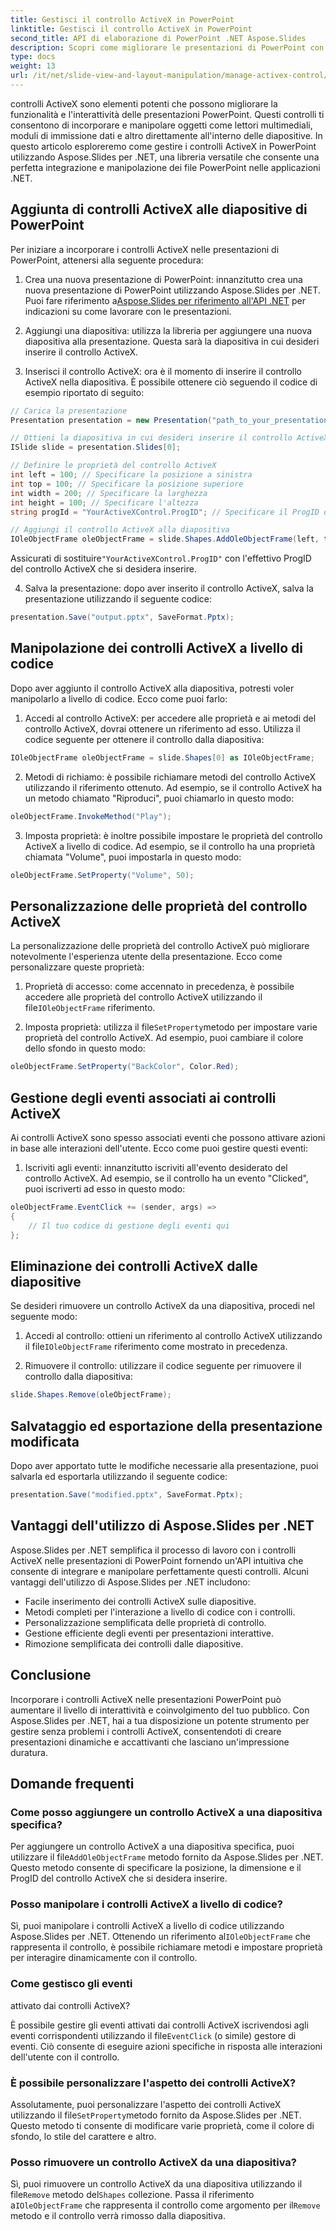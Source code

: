 ```yaml
---
title: Gestisci il controllo ActiveX in PowerPoint
linktitle: Gestisci il controllo ActiveX in PowerPoint
second_title: API di elaborazione di PowerPoint .NET Aspose.Slides
description: Scopri come migliorare le presentazioni di PowerPoint con i controlli ActiveX utilizzando Aspose.Slides per .NET. La nostra guida passo passo copre l'inserimento, la manipolazione, la personalizzazione, la gestione degli eventi e altro ancora.
type: docs
weight: 13
url: /it/net/slide-view-and-layout-manipulation/manage-activex-control/
---
```

controlli ActiveX sono elementi potenti che possono migliorare la funzionalità e l'interattività delle presentazioni PowerPoint. Questi controlli ti consentono di incorporare e manipolare oggetti come lettori multimediali, moduli di immissione dati e altro direttamente all'interno delle diapositive. In questo articolo esploreremo come gestire i controlli ActiveX in PowerPoint utilizzando Aspose.Slides per .NET, una libreria versatile che consente una perfetta integrazione e manipolazione dei file PowerPoint nelle applicazioni .NET.

## Aggiunta di controlli ActiveX alle diapositive di PowerPoint

Per iniziare a incorporare i controlli ActiveX nelle presentazioni di PowerPoint, attenersi alla seguente procedura:

1.  Crea una nuova presentazione di PowerPoint: innanzitutto crea una nuova presentazione di PowerPoint utilizzando Aspose.Slides per .NET. Puoi fare riferimento a[Aspose.Slides per riferimento all'API .NET](https://reference.aspose.com/slides/net/) per indicazioni su come lavorare con le presentazioni.

2. Aggiungi una diapositiva: utilizza la libreria per aggiungere una nuova diapositiva alla presentazione. Questa sarà la diapositiva in cui desideri inserire il controllo ActiveX.

3. Inserisci il controllo ActiveX: ora è il momento di inserire il controllo ActiveX nella diapositiva. È possibile ottenere ciò seguendo il codice di esempio riportato di seguito:

```csharp
// Carica la presentazione
Presentation presentation = new Presentation("path_to_your_presentation.pptx");

// Ottieni la diapositiva in cui desideri inserire il controllo ActiveX
ISlide slide = presentation.Slides[0];

// Definire le proprietà del controllo ActiveX
int left = 100; // Specificare la posizione a sinistra
int top = 100; // Specificare la posizione superiore
int width = 200; // Specificare la larghezza
int height = 100; // Specificare l'altezza
string progId = "YourActiveXControl.ProgID"; // Specificare il ProgID del controllo ActiveX

// Aggiungi il controllo ActiveX alla diapositiva
IOleObjectFrame oleObjectFrame = slide.Shapes.AddOleObjectFrame(left, top, width, height, progId);
```

 Assicurati di sostituire`"YourActiveXControl.ProgID"` con l'effettivo ProgID del controllo ActiveX che si desidera inserire.

4. Salva la presentazione: dopo aver inserito il controllo ActiveX, salva la presentazione utilizzando il seguente codice:

```csharp
presentation.Save("output.pptx", SaveFormat.Pptx);
```

## Manipolazione dei controlli ActiveX a livello di codice

Dopo aver aggiunto il controllo ActiveX alla diapositiva, potresti voler manipolarlo a livello di codice. Ecco come puoi farlo:

1. Accedi al controllo ActiveX: per accedere alle proprietà e ai metodi del controllo ActiveX, dovrai ottenere un riferimento ad esso. Utilizza il codice seguente per ottenere il controllo dalla diapositiva:

```csharp
IOleObjectFrame oleObjectFrame = slide.Shapes[0] as IOleObjectFrame;
```

2. Metodi di richiamo: è possibile richiamare metodi del controllo ActiveX utilizzando il riferimento ottenuto. Ad esempio, se il controllo ActiveX ha un metodo chiamato "Riproduci", puoi chiamarlo in questo modo:

```csharp
oleObjectFrame.InvokeMethod("Play");
```

3. Imposta proprietà: è inoltre possibile impostare le proprietà del controllo ActiveX a livello di codice. Ad esempio, se il controllo ha una proprietà chiamata "Volume", puoi impostarla in questo modo:

```csharp
oleObjectFrame.SetProperty("Volume", 50);
```

## Personalizzazione delle proprietà del controllo ActiveX

La personalizzazione delle proprietà del controllo ActiveX può migliorare notevolmente l'esperienza utente della presentazione. Ecco come personalizzare queste proprietà:

1.  Proprietà di accesso: come accennato in precedenza, è possibile accedere alle proprietà del controllo ActiveX utilizzando il file`IOleObjectFrame` riferimento.

2.  Imposta proprietà: utilizza il file`SetProperty`metodo per impostare varie proprietà del controllo ActiveX. Ad esempio, puoi cambiare il colore dello sfondo in questo modo:

```csharp
oleObjectFrame.SetProperty("BackColor", Color.Red);
```

## Gestione degli eventi associati ai controlli ActiveX

Ai controlli ActiveX sono spesso associati eventi che possono attivare azioni in base alle interazioni dell'utente. Ecco come puoi gestire questi eventi:

1. Iscriviti agli eventi: innanzitutto iscriviti all'evento desiderato del controllo ActiveX. Ad esempio, se il controllo ha un evento "Clicked", puoi iscriverti ad esso in questo modo:

```csharp
oleObjectFrame.EventClick += (sender, args) =>
{
    // Il tuo codice di gestione degli eventi qui
};
```

## Eliminazione dei controlli ActiveX dalle diapositive

Se desideri rimuovere un controllo ActiveX da una diapositiva, procedi nel seguente modo:

1.  Accedi al controllo: ottieni un riferimento al controllo ActiveX utilizzando il file`IOleObjectFrame` riferimento come mostrato in precedenza.

2. Rimuovere il controllo: utilizzare il codice seguente per rimuovere il controllo dalla diapositiva:

```csharp
slide.Shapes.Remove(oleObjectFrame);
```

## Salvataggio ed esportazione della presentazione modificata

Dopo aver apportato tutte le modifiche necessarie alla presentazione, puoi salvarla ed esportarla utilizzando il seguente codice:

```csharp
presentation.Save("modified.pptx", SaveFormat.Pptx);
```

## Vantaggi dell'utilizzo di Aspose.Slides per .NET

Aspose.Slides per .NET semplifica il processo di lavoro con i controlli ActiveX nelle presentazioni di PowerPoint fornendo un'API intuitiva che consente di integrare e manipolare perfettamente questi controlli. Alcuni vantaggi dell'utilizzo di Aspose.Slides per .NET includono:

- Facile inserimento dei controlli ActiveX sulle diapositive.
- Metodi completi per l'interazione a livello di codice con i controlli.
- Personalizzazione semplificata delle proprietà di controllo.
- Gestione efficiente degli eventi per presentazioni interattive.
- Rimozione semplificata dei controlli dalle diapositive.

## Conclusione

Incorporare i controlli ActiveX nelle presentazioni PowerPoint può aumentare il livello di interattività e coinvolgimento del tuo pubblico. Con Aspose.Slides per .NET, hai a tua disposizione un potente strumento per gestire senza problemi i controlli ActiveX, consentendoti di creare presentazioni dinamiche e accattivanti che lasciano un'impressione duratura.

## Domande frequenti

### Come posso aggiungere un controllo ActiveX a una diapositiva specifica?

Per aggiungere un controllo ActiveX a una diapositiva specifica, puoi utilizzare il file`AddOleObjectFrame` metodo fornito da Aspose.Slides per .NET. Questo metodo consente di specificare la posizione, la dimensione e il ProgID del controllo ActiveX che si desidera inserire.

### Posso manipolare i controlli ActiveX a livello di codice?

 Sì, puoi manipolare i controlli ActiveX a livello di codice utilizzando Aspose.Slides per .NET. Ottenendo un riferimento al`IOleObjectFrame` che rappresenta il controllo, è possibile richiamare metodi e impostare proprietà per interagire dinamicamente con il controllo.

### Come gestisco gli eventi

 attivato dai controlli ActiveX?

 È possibile gestire gli eventi attivati dai controlli ActiveX iscrivendosi agli eventi corrispondenti utilizzando il file`EventClick` (o simile) gestore di eventi. Ciò consente di eseguire azioni specifiche in risposta alle interazioni dell'utente con il controllo.

### È possibile personalizzare l'aspetto dei controlli ActiveX?

 Assolutamente, puoi personalizzare l'aspetto dei controlli ActiveX utilizzando il file`SetProperty`metodo fornito da Aspose.Slides per .NET. Questo metodo ti consente di modificare varie proprietà, come il colore di sfondo, lo stile del carattere e altro.

### Posso rimuovere un controllo ActiveX da una diapositiva?

 Sì, puoi rimuovere un controllo ActiveX da una diapositiva utilizzando il file`Remove` metodo del`Shapes` collezione. Passa il riferimento a`IOleObjectFrame` che rappresenta il controllo come argomento per il`Remove` metodo e il controllo verrà rimosso dalla diapositiva.
